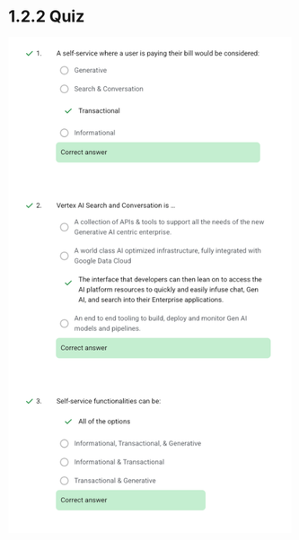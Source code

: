 # 1.2.2 Quiz

![gh](https://raw.githubusercontent.com/SeanChenR/img_gif/main/myimage/1745906748000s6x47r.png)

